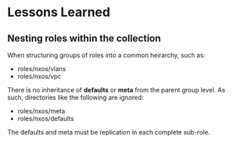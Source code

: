 # Lessons Learned

## Nesting roles within the collection

When structuring groups of roles into a common heirarchy, such as:

- roles/nxos/vlans
- roles/nxos/vpc

There is no inheritance of **defaults** or **meta** from the parent group
level.  As such, directories like the following are ignored:

- roles/nxos/meta
- roles/nxos/defaults

The defaults and meta must be replication in each complete sub-role.
